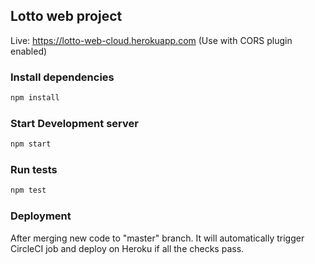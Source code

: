 ## Lotto web project
Live: https://lotto-web-cloud.herokuapp.com (Use with CORS plugin enabled)

### Install dependencies
```javascript
npm install
```

### Start Development server
```javascript
npm start
```

### Run tests
```javascript
npm test
```

### Deployment
After merging new code to "master" branch. It will automatically trigger CircleCI job and deploy on Heroku if all the checks pass.